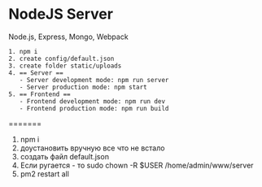 # NodeJS Server
Node.js, Express, Mongo, Webpack

```
1. npm i
2. create config/default.json
3. create folder static/uploads
4. == Server ==
   - Server development mode: npm run server
   - Server production mode: npm start
5. == Frontend ==
   - Frontend development mode: npm run dev
   - Frontend production mode: npm run build
```

=======
1. npm i
2. доустановить вручную все что не встало
3. создать файл default.json
4. Если ругается - то sudo chown -R $USER /home/admin/www/server
4. pm2 restart all